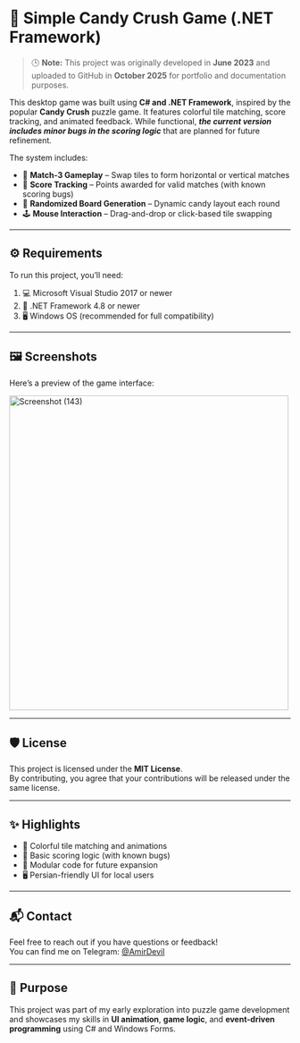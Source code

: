 # 🍬 Simple Candy Crush Game (.NET Framework)

> 🕒 **Note:** This project was originally developed in **June 2023** and uploaded to GitHub in **October 2025** for portfolio and documentation purposes.

This desktop game was built using **C# and .NET Framework**, inspired by the popular **Candy Crush** puzzle game. It features colorful tile matching, score tracking, and animated feedback. While functional, _**the current version includes minor bugs in the scoring logic**_ that are planned for future refinement.

The system includes:

- 🧩 **Match-3 Gameplay** – Swap tiles to form horizontal or vertical matches  
- 🎯 **Score Tracking** – Points awarded for valid matches (with known scoring bugs)  
- 🔄 **Randomized Board Generation** – Dynamic candy layout each round  
- 🕹️ **Mouse Interaction** – Drag-and-drop or click-based tile swapping  

---

## ⚙️ Requirements

To run this project, you’ll need:

1. 💻 Microsoft Visual Studio 2017 or newer  
2. 🧩 .NET Framework 4.8 or newer  
3. 🖥️ Windows OS (recommended for full compatibility)

---

## 🖼️ Screenshots

Here’s a preview of the game interface:

<img width="500" height="563" alt="Screenshot (143)" src="https://github.com/user-attachments/assets/9d69a8eb-4132-4617-b78c-8748523b4082" />


---

## 🛡️ License

This project is licensed under the **MIT License**.  
By contributing, you agree that your contributions will be released under the same license.

---

## ✨ Highlights

- 🍭 Colorful tile matching and animations  
- 🧠 Basic scoring logic (with known bugs)  
- 🧩 Modular code for future expansion  
- 🖥️ Persian-friendly UI for local users

---

## 📬 Contact

Feel free to reach out if you have questions or feedback!  
You can find me on Telegram: [@AmirDevil](https://t.me/AmirDevil)

---

## 🚀 Purpose

This project was part of my early exploration into puzzle game development and showcases my skills in **UI animation**, **game logic**, and **event-driven programming** using C# and Windows Forms.
